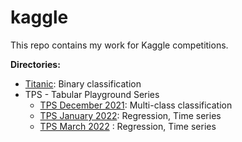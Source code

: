 # kaggle
This repo contains my work for Kaggle competitions.

**Directories:**
- [Titanic](https://www.kaggle.com/c/titanic): Binary classification
- TPS - Tabular Playground Series
    - [TPS December 2021](https://www.kaggle.com/c/tabular-playground-series-dec-2021): Multi-class classification
    - [TPS January 2022](https://www.kaggle.com/c/tabular-playground-series-jan-2022): Regression, Time series
    - [TPS March 2022](https://www.kaggle.com/competitions/tabular-playground-series-mar-2022) : Regression, Time series
